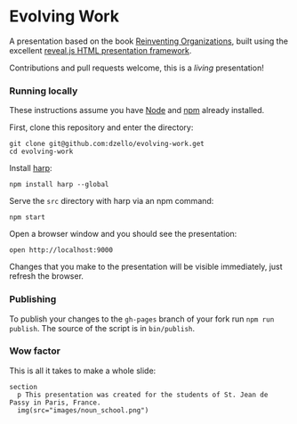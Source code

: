 # Evolving Work

A presentation based on the book [Reinventing Organizations](http://www.reinventingorganizations.com/), built using the excellent [reveal.js HTML presentation framework](http://lab.hakim.se/reveal-js/#/).

Contributions and pull requests welcome, this is a *living* presentation!

### Running locally

These instructions assume you have [Node](https://nodejs.org/en/) and [npm](https://www.npmjs.com/) already installed.

First, clone this repository and enter the directory:

```shell
git clone git@github.com:dzello/evolving-work.get
cd evolving-work
```

Install [harp](http://harpjs.com/):

```shell
npm install harp --global
```

Serve the `src` directory with harp via an npm command:

```shell
npm start
```

Open a browser window and you should see the presentation:

```shell
open http://localhost:9000
```

Changes that you make to the presentation will be visible immediately, just refresh the browser.

### Publishing

To publish your changes to the `gh-pages` branch of your fork run `npm run publish`. The source of the script is in `bin/publish`.

### Wow factor

This is all it takes to make a whole slide:

```jade
section
  p This presentation was created for the students of St. Jean de Passy in Paris, France.
  img(src="images/noun_school.png")
```
